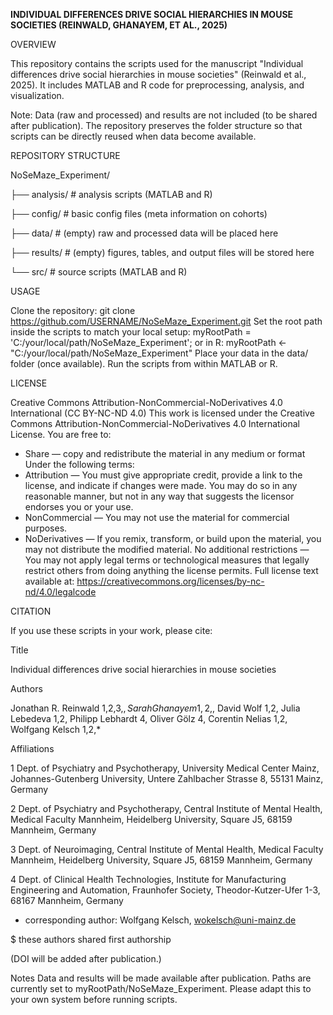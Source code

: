 **INDIVIDUAL DIFFERENCES DRIVE SOCIAL HIERARCHIES IN MOUSE SOCIETIES (REINWALD, GHANAYEM, ET AL., 2025)**

OVERVIEW

This repository contains the scripts used for the manuscript "Individual differences drive social hierarchies in mouse societies" (Reinwald et al., 2025).
It includes MATLAB and R code for preprocessing, analysis, and visualization.

Note: Data (raw and processed) and results are not included (to be shared after publication).
The repository preserves the folder structure so that scripts can be directly reused when data become available.

REPOSITORY STRUCTURE

NoSeMaze_Experiment/

├── analysis/            # analysis scripts (MATLAB and R)

├── config/              # basic config files (meta information on cohorts)       

├── data/                # (empty) raw and processed data will be placed here

├── results/             # (empty) figures, tables, and output files will be stored here

└── src/                 # source scripts (MATLAB and R)

USAGE

Clone the repository:
git clone https://github.com/USERNAME/NoSeMaze_Experiment.git
Set the root path inside the scripts to match your local setup:
myRootPath = 'C:/your/local/path/NoSeMaze_Experiment';
or in R:
myRootPath <- "C:/your/local/path/NoSeMaze_Experiment"
Place your data in the data/ folder (once available).
Run the scripts from within MATLAB or R.

LICENSE

Creative Commons Attribution-NonCommercial-NoDerivatives 4.0 International (CC BY-NC-ND 4.0)
This work is licensed under the Creative Commons Attribution-NonCommercial-NoDerivatives 4.0 International License.
You are free to:
  - Share — copy and redistribute the material in any medium or format
Under the following terms:
  - Attribution — You must give appropriate credit, provide a link to the license, and indicate if changes were made. 
    You may do so in any reasonable manner, but not in any way that suggests the licensor endorses you or your use.
  - NonCommercial — You may not use the material for commercial purposes.
  - NoDerivatives — If you remix, transform, or build upon the material, you may not distribute the modified material.
No additional restrictions — You may not apply legal terms or technological measures that legally restrict others 
from doing anything the license permits.
Full license text available at:
https://creativecommons.org/licenses/by-nc-nd/4.0/legalcode


CITATION

If you use these scripts in your work, please cite:

Title

Individual differences drive social hierarchies in mouse societies 

Authors 

Jonathan R. Reinwald 1,2,3,$, Sarah Ghanayem 1,2,$, David Wolf 1,2, Julia Lebedeva 1,2, Philipp Lebhardt 4, Oliver Gölz 4, Corentin Nelias 1,2, Wolfgang Kelsch 1,2,*

Affiliations

1 Dept. of Psychiatry and Psychotherapy, University Medical Center Mainz, Johannes-Gutenberg University, Untere Zahlbacher Strasse 8, 55131 Mainz, Germany

2 Dept. of Psychiatry and Psychotherapy, Central Institute of Mental Health, Medical Faculty Mannheim, Heidelberg University, Square J5, 68159 Mannheim, Germany

3 Dept. of Neuroimaging, Central Institute of Mental Health, Medical Faculty Mannheim, Heidelberg University, Square J5, 68159 Mannheim, Germany

4 Dept. of Clinical Health Technologies, Institute for Manufacturing Engineering and Automation, Fraunhofer Society, Theodor-Kutzer-Ufer 1-3, 68167 Mannheim, Germany

* corresponding author: Wolfgang Kelsch, wokelsch@uni-mainz.de

$ these authors shared first authorship 

(DOI will be added after publication.)

Notes
Data and results will be made available after publication.
Paths are currently set to myRootPath/NoSeMaze_Experiment.
Please adapt this to your own system before running scripts.
